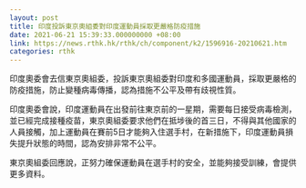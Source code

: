 ```yaml
---
layout: post
title: 印度投訴東京奧組委對印度運動員採取更嚴格防疫措施
date: 2021-06-21 15:39:33.000000000 +08:00
link: https://news.rthk.hk/rthk/ch/component/k2/1596916-20210621.htm
categories: rthk
---
```


印度奧委會去信東京奧組委，投訴東京奧組委對印度和多國運動員，採取更嚴格的防疫措施，防止變種病毒傳播，認為措施不公平及帶有歧視性質。

印度奧委會說，印度運動員在出發前往東京前的一星期，需要每日接受病毒檢測，並已經完成接種疫苗，東京奧組委要求他們在抵埗後的首三日，不得與其他國家的人員接觸，加上運動員在賽前5日才能夠入住選手村，在新措施下，印度運動員損失提升狀態的時間，認為安排非常不公平。

東京奧組委回應說，正努力確保運動員在選手村的安全，並能夠接受訓練，會提供更多資料。
